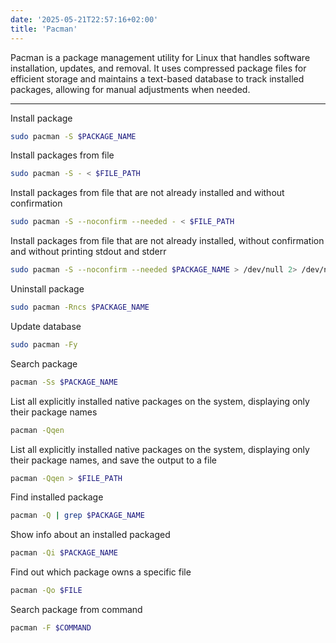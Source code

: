```yaml
---
date: '2025-05-21T22:57:16+02:00'
title: 'Pacman'
---
```


Pacman is a package management utility for Linux that handles software installation, updates, and removal. It uses compressed package files for efficient storage and maintains a text-based database to track installed packages, allowing for manual adjustments when needed.

---

Install package

```sh
sudo pacman -S $PACKAGE_NAME
```

Install packages from file

```sh
sudo pacman -S - < $FILE_PATH
```

Install packages from file that are not already installed and without confirmation 

```sh
sudo pacman -S --noconfirm --needed - < $FILE_PATH
```

Install packages from file that are not already installed, without confirmation and without printing stdout and stderr

```sh
sudo pacman -S --noconfirm --needed $PACKAGE_NAME > /dev/null 2> /dev/null
```

Uninstall package

```sh
sudo pacman -Rncs $PACKAGE_NAME
```

Update database

```sh
sudo pacman -Fy
```

Search package

```sh
pacman -Ss $PACKAGE_NAME
```

List all explicitly installed native packages on the system, displaying only their package names

```sh
pacman -Qqen
```

List all explicitly installed native packages on the system, displaying only their package names, and save the output to a file

```sh
pacman -Qqen > $FILE_PATH
```

Find installed package

```sh
pacman -Q | grep $PACKAGE_NAME
```

Show info about an installed packaged

```sh
pacman -Qi $PACKAGE_NAME
```

Find out which package owns a specific file

```sh
pacman -Qo $FILE
```

Search package from command

```sh
pacman -F $COMMAND
```
